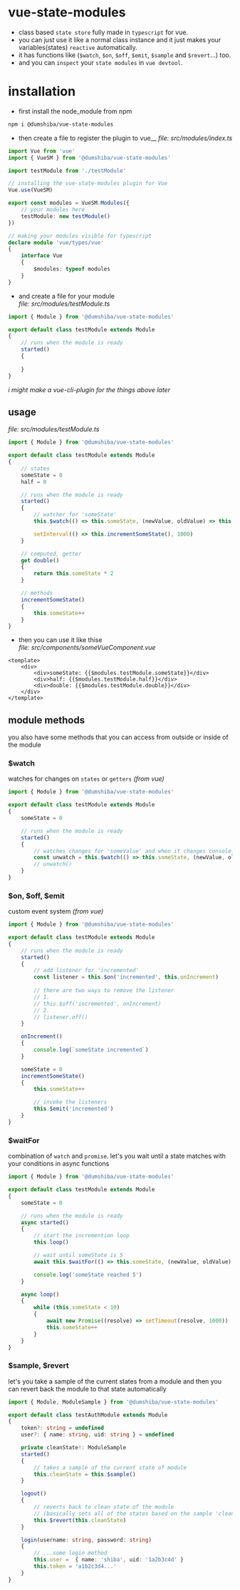 # vue-state-modules
- class based `state store` fully made in `typescript` for vue.
- you can just use it like a normal class instance and it just makes your variables(states) `reactive` automatically.
- it has functions like (`$watch`, `$on`, `$off`, `$emit`, `$sample` and `$revert`...) too.
- and you can `inspect` your `state modules` in `vue devtool`.

# installation
- first install the node_module from npm
```bash 
npm i @dumshiba/vue-state-modules
```
- then create a file to register the plugin to vue__
*file: src/modules/index.ts*
```ts
import Vue from 'vue'
import { VueSM } from '@dumshiba/vue-state-modules'

import testModule from './testModule'

// installing the vue-state-modules plugin for Vue
Vue.use(VueSM)

export const modules = VueSM.Modules({ 
    // your modules here
    testModule: new testModule() 
})

// making your modules visible for typescript 
declare module 'vue/types/vue'
{
    interface Vue
    {
        $modules: typeof modules
    }
}
```
- and create a file for your module\
*file: src/modules/testModule.ts*
```ts
import { Module } from '@dumshiba/vue-state-modules'

export default class testModule extends Module
{
    // runs when the module is ready
    started()
    {
        
    }
}
```
*i might make a vue-cli-plugin for the things above later*
## usage
*file: src/modules/testModule.ts*
```ts
import { Module } from '@dumshiba/vue-state-modules'

export default class testModule extends Module
{
    // states
    someState = 0
    half = 0

    // runs when the module is ready
    started()
    {
        // watcher for 'someState'
        this.$watch(() => this.someState, (newValue, oldValue) => this.half = newValue / 2)

        setInterval(() => this.incrementSomeState(), 1000)
    }

    // computed, getter
    get double()
    {
        return this.someState * 2   
    }

    // methods
    incrementSomeState()
    {
        this.someState++
    }
}
```
- then you can use it like thise\
*file: src/components/someVueComponent.vue*
```vue
<template>
    <div>
        <div>someState: {{$modules.testModule.someState}}</div>
        <div>half: {{$modules.testModule.half}}</div>
        <div>double: {{$modules.testModule.double}}</div>
    </div>
</template>
```

## module methods
you also have some methods that you can access from outside or inside of the module
### $watch
watches for changes on `states` or `getters` *(from vue)*
```ts
import { Module } from '@dumshiba/vue-state-modules'

export default class testModule extends Module
{
    someState = 0

    // runs when the module is ready
    started()
    {
        // watches changes for 'someValue' and when it changes console.logs the values
        const unwatch = this.$watch(() => this.someState, (newValue, oldValue) => console.log(`someState changed oldValue:${oldValue} newValue:${newValue}`))
        // unwatch()
    }
}
```
### $on, $off, $emit
custom event system *(from vue)*
```ts
import { Module } from '@dumshiba/vue-state-modules'

export default class testModule extends Module
{
    // runs when the module is ready
    started()
    {
        // add listener for 'incremented'
        const listener = this.$on('incremented', this.onIncrement) 
        
        // there are two ways to remove the listener
        // 1.
        // this.$off('incremented', onIncrement)
        // 2.
        // listener.off()
    }

    onIncrement()
    {
        console.log(`someState incremented`)
    }

    someState = 0
    incrementSomeState()
    {
        this.someState++

        // invoke the listeners
        this.$emit('incremented')
    }
}
```
### $waitFor
combination of `watch` and `promise`. let's you wait until a state matches with your conditions in async functions
```ts
import { Module } from '@dumshiba/vue-state-modules'

export default class testModule extends Module
{
    someState = 0

    // runs when the module is ready
    async started()
    {
        // start the incremention loop
        this.loop()

        // wait until someState is 5
        await this.$waitFor(() => this.someState, (newValue, oldValue) => newValue === 5) 

        console.log('someState reached 5')
    }

    async loop()
    {
        while (this.someState < 10)
        {
            await new Promise((resolve) => setTimeout(resolve, 1000))
            this.someState++
        }
    }
}
```

### $sample, $revert
let's you take a sample of the current states from a module and then you can revert back the module to that state automatically
```ts
import { Module, ModuleSample } from '@dumshiba/vue-state-modules'

export default class testAuthModule extends Module
{
    token?: string = undefined
    user?: { name: string, uid: string } = undefined

    private cleanState!: ModuleSample  
    started()
    {
        // takes a sample of the current state of module
        this.cleanState = this.$sample()
    }

    logout()
    {
        // reverts back to clean state of the module
        // (basically sets all of the states based on the sample 'cleanState')
        this.$revert(this.cleanState)
    }

    login(username: string, password: string)
    {
        // ...some login method
        this.user =  { name: 'shiba', uid: '1a2b3c4d' }
        this.token = 'a1b2c3d4...'
    }
}
```